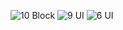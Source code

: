 
![10 Block](https://github.com/user-attachments/assets/ebb34cdb-8fec-43fd-ac8e-65d40925812b)
![9 UI](https://github.com/user-attachments/assets/03505c7d-d7fb-4605-a057-75c93004ecd2)
![6 UI](https://github.com/user-attachments/assets/a2370ff5-7a05-49ef-8c6d-57dda091b293)
